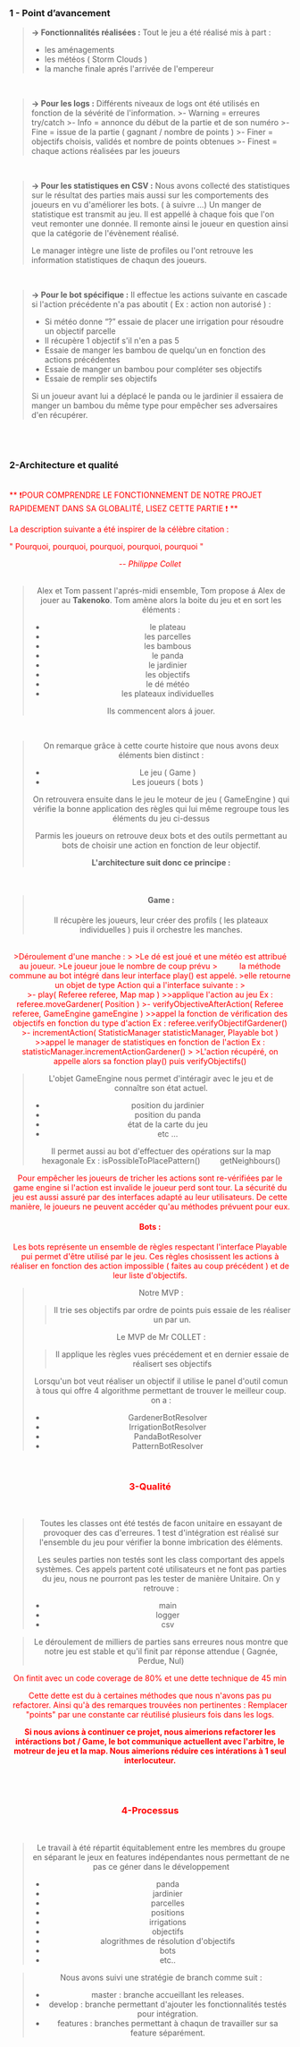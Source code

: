 
<br>

### 1 - Point d’avancement


>**→ Fonctionnalités réalisées :** Tout le jeu a été réalisé mis à part :
>- les aménagements
>- les météos ( Storm  Clouds )
>- la manche finale aprés l'arrivée de l'empereur

<br>

>**→ Pour les logs :** Différents niveaux de logs ont été utilisés en fonction de la sévérité de l'information. 
	>- Warning = erreures try/catch
	>- Info        = annonce du début de la partie et de son numéro
	>- Fine       = issue de la partie ( gagnant / nombre de points )
	>- Finer     = objectifs choisis, validés et nombre de points obtenues
	>- Finest   = chaque actions réalisées par les joueurs

<br>

>**→ Pour les statistiques en CSV :** Nous avons collecté des statistiques sur le résultat des parties mais aussi sur les comportements des joueurs en vu d'améliorer les bots. ( à suivre ...)
Un manger de statistique est transmit au jeu. Il est appellé à chaque fois que l'on veut remonter une donnée. Il remonte ainsi le joueur en question ainsi que la catégorie de l'évènement réalisé.
>
>Le manager intègre une liste de profiles ou l'ont retrouve les information statistiques de chaqun des joueurs.

<br>

>**→ Pour le bot spécifique :** Il effectue les actions suivante en cascade si l'action précédente n'a pas aboutit ( Ex : action non autorisé ) : 
>-   Si météo donne “?” essaie de placer une irrigation pour résoudre un objectif parcelle
>-   Il récupère 1 objectif s'il n'en a pas 5
>-   Essaie de manger les bambou de quelqu'un en fonction des actions précédentes
>-  Essaie de manger un bambou pour compléter ses objectifs
>-  Essaie de remplir ses objectifs
>
  >Si un joueur avant lui a déplacé le panda ou le jardinier il essaiera de manger un bambou du même type pour empêcher ses adversaires d'en récupérer.

<br>
<br>

### 2-Architecture et qualité

<br>
<span style="color:red">**
❗POUR COMPRENDRE LE FONCTIONNEMENT DE NOTRE PROJET RAPIDEMENT DANS SA GLOBALITÉ, LISEZ CETTE PARTIE ❗ **

La description suivante a été inspirer de la célèbre citation : 
<br>

" Pourquoi, pourquoi,  pourquoi, pourquoi, pourquoi "
<center>-- <cite>Philippe Collet</cite>
<br>
<br>

>Alex et Tom passent l'aprés-midi ensemble, Tom propose á Alex de jouer au **Takenoko**. Tom
>amène alors la boite du jeu et en sort les éléments :
>- le plateau
>- les parcelles
>- les bambous
>- le panda
>- le jardinier
>- les objectifs
>- le dé météo
>- les plateaux individuelles
>
>Ils commencent alors á jouer.

<br>

>On remarque grâce à cette courte histoire que nous avons deux éléments bien distinct :
>- Le jeu ( Game )
>- Les joueurs ( bots )
>
>On retrouvera ensuite dans le jeu le moteur de jeu ( GameEngine ) qui vérifie la bonne application des règles qui lui même regroupe tous les éléments du jeu ci-dessus
>
>Parmis les joueurs on retrouve deux bots et des outils permettant au bots de choisir une action en fonction de leur objectif.
>
>**L'architecture suit donc ce principe :**
>

<br>

>#### Game :
>Il récupère les joueurs, leur créer des profils (  les plateaux individuelles ) puis il orchestre les manches.
<br>
>Déroulement d'une manche :
>
>Le dé est joué et une météo est attribué au joueur.
>Le joueur joue le nombre de coup prévu
>&nbsp;&nbsp;&nbsp;&nbsp;&nbsp;&nbsp;&nbsp;&nbsp;&nbsp;&nbsp;la méthode commune au bot intégré dans leur interface play() est appelé.
>elle retourne un objet de type Action qui a l'interface suivante :
><br>
>- play( Referee referee, Map map )
>>applique l'action au jeu Ex : referee.moveGardener( Position )
>- verifyObjectiveAfterAction( Referee referee, GameEngine gameEngine )
>>appel la fonction de vérification des objectifs en fonction du type d'action Ex : referee.verifyObjectifGardener()
>- incrementAction( StatisticManager statisticManager, Playable bot )
>>appel le manager de statistiques en fonction de l'action  Ex : statisticManager.incrementActionGardener()
>
>L'action récupéré, on appelle alors sa fonction play() puis verifyObjectifs()

<br>

>L'objet GameEngine nous permet d'intéragir avec le jeu et de connaître son état actuel. 
>
>- position du jardinier
>- position du panda
>- état de la carte du jeu
>- etc ...
>
>Il permet aussi au bot d'effectuer des opérations sur la map hexagonale
> Ex : isPossibleToPlacePattern()
>&nbsp;&nbsp;&nbsp;&nbsp;&nbsp;&nbsp;&nbsp;&nbsp;getNeighbours()

Pour empêcher les joueurs de tricher les actions sont re-vérifiées par le game engine si l'action est invalide le joueur perd sont tour. 
La sécurité du jeu est aussi assuré par des interfaces adapté au leur utilisateurs. De cette manière, le joueurs ne peuvent accéder qu'au méthodes prévuent pour eux.


#### Bots :

Les bots représente un ensemble de règles respectant l'interface Playable pui permet d'être utilisé par le jeu.
Ces règles chosissent les actions à réaliser en fonction des action impossible ( faites au coup précédent ) et de leur liste d'objectifs.

>Notre MVP :
>> Il trie ses objectifs par ordre de points puis essaie de les réaliser un par un.
>
>Le MVP de Mr COLLET :
>>Il applique les règles vues précédement et en dernier essaie de réalisert ses objectifs
>
>Lorsqu'un bot veut réaliser un objectif il utilise le panel d'outil comun à tous qui offre 4 algorithme permettant de trouver le meilleur coup. on a : 
>
>- GardenerBotResolver
>- IrrigationBotResolver
>- PandaBotResolver
>- PatternBotResolver


<br>

### 3-Qualité

<br>

>Toutes les classes ont été testés de facon unitaire en essayant de provoquer des cas d'erreures.
1 test d'intégration est réalisé sur l'ensemble du jeu pour vérifier la bonne imbrication des éléments.
>
>Les seules parties non testés sont les class comportant des appels systèmes. Ces appels partent coté utilisateurs et ne font pas parties du jeu, nous ne pourront pas les tester de manière Unitaire. On y retrouve :
>- main
>- logger
>- csv

>Le déroulement de milliers de parties sans erreures nous montre que notre jeu est stable et qu'il finit par réponse attendue ( Gagnée, Perdue, Nul)

On fintit avec un code coverage de 80% et une dette technique de 45 min

Cette dette est du à certaines méthodes que nous n'avons pas pu refactorer. Ainsi qu'à des remarques trouvées non pertinentes : Remplacer "points" par une constante car réutilisé plusieurs fois dans les logs.

**Si nous avions à continuer ce projet, nous aimerions refactorer les intéractions bot / Game, le bot communique actuellent avec l'arbitre, le motreur de jeu et la map. Nous aimerions réduire ces intérations à 1 seul interlocuteur.**




<br>
<br>

### 4-Processus
<br>

>Le travail à été répartit équitablement entre les membres du groupe en séparant le jeux en features indépendantes nous permettant de ne pas ce géner dans le développement
>- panda
>- jardinier
>- parcelles
>- positions
>- irrigations
>- objectifs
>- alogrithmes de résolution d'objectifs
>- bots
>- etc..

>Nous avons suivi une stratégie de branch comme suit :
>
>- master  : branche accueillant les releases.
>- develop : branche permettant d'ajouter les fonctionnalités testés pour intégration.
>- features : branches permettant à chaqun de travailler sur sa feature séparément.

